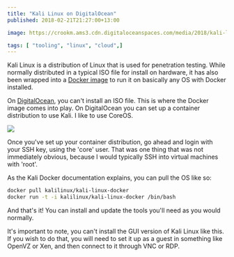 ```yaml
---
title: "Kali Linux on DigitalOcean"
published: 2018-02-21T21:27:00+13:00

image: https://crookm.ams3.cdn.digitaloceanspaces.com/media/2018/kali-linux-on-digitalocean--3eb66413-0f33-4801-be73-fc5d4d9c9f0e.png

tags: [ "tooling", "linux", "cloud",]
---
```


Kali Linux is a distribution of Linux that is used for penetration testing. While normally distributed in a typical ISO file for install on hardware, it has also been wrapped into a [Docker image](https://www.kali.org/news/official-kali-linux-docker-images/) to run it on basically any OS with Docker installed.

On [DigitalOcean](https://m.do.co/c/f8ffd8a5f356), you can't install an ISO file. This is where the Docker image comes into play. On DigitalOcean you can set up a container distribution to use Kali. I like to use CoreOS.

![](https://crookm.ams3.cdn.digitaloceanspaces.com/media/2018/kali-linux-on-digitalocean--19e131a2-72a3-490b-8a15-c95933d53029.png)

Once you've set up your container distribution, go ahead and login with your SSH key, using the 'core' user. That was one thing that was not immediately obvious, because I would typically SSH into virtual machines with 'root'.

As the Kali Docker documentation explains, you can pull the OS like so:

```sh
docker pull kalilinux/kali-linux-docker
docker run -t -i kalilinux/kali-linux-docker /bin/bash
```

And that's it! You can install and update the tools you'll need as you would normally.

It's important to note, you can't install the GUI version of Kali Linux like this. If you wish to do that, you will need to set it up as a guest in something like OpenVZ or Xen, and then connect to it through VNC or RDP.
